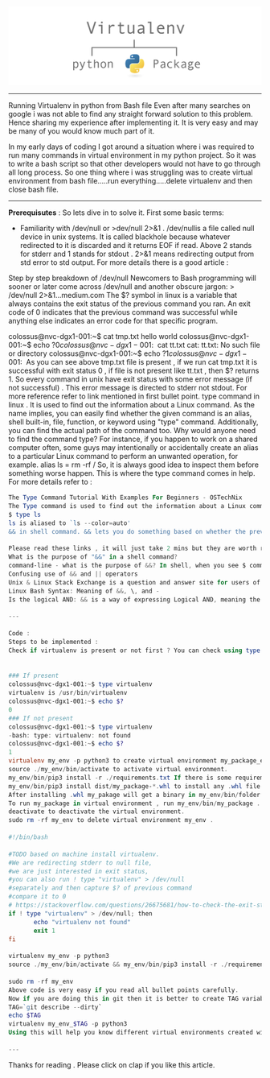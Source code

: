 ![alt text](/docs/assets/0_IGLjFlKFg4Eozmw8.png)

---

Running Virtualenv in python from Bash file
Even after many searches on google i was not able to find any straight forward solution to this problem. Hence sharing my experience after implementing it. It is very easy and may be many of you would know much part of it.

In my early days of coding I got around a situation where i was required to run many commands in virtual environment in my python project. So it was to write a bash script so that other developers would not have to go through all long process. So one thing where i was struggling was to create virtual environment from bash file…..run everything…..delete virtualenv and then close bash file.

---

**Prerequisutes** :
So lets dive in to solve it. First some basic terms:
- Familiarity with /dev/null or >dev/null 2>&1 . /dev/nullis a file called null device in unix systems. It is called blackhole because whatever redirected to it is discarded and it returns EOF if read. Above 2 stands for stderr and 1 stands for stdout . 2>&1 means redirecting output from std error to std output. For more details there is a good article :

Step by step breakdown of /dev/null
Newcomers to Bash programming will sooner or later come across /dev/null and another obscure jargon: > /dev/null 2>&1…medium.com
The $? symbol in linux is a variable that always contains the exit status of the previous command you ran. An exit code of 0 indicates that the previous command was successful while anything else indicates an error code for that specific program.

colossus@nvc-dgx1-001:~$ cat tmp.txt
hello world
colossus@nvc-dgx1-001:~$ echo $?
0
colossus@nvc-dgx1-001:~$ cat tt.txt
cat: tt.txt: No such file or directory
colossus@nvc-dgx1-001:~$ echo $?
1
colossus@nvc-dgx1-001:~$
As you can see above tmp.txt file is present , if we run cat tmp.txt it is successful with exit status 0 , if file is not present like tt.txt , then $? returns 1. So every command in unix have exit status with some error message (if not successful) . This error message is directed to stderr not stdout. For more reference refer to link mentioned in first bullet point.
type command in linux . It is used to find out the information about a Linux command. As the name implies, you can easily find whether the given command is an alias, shell built-in, file, function, or keyword using "type" command. Additionally, you can find the actual path of the command too. Why would anyone need to find the command type? For instance, if you happen to work on a shared computer often, some guys may intentionally or accidentally create an alias to a particular Linux command to perform an unwanted operation, for example. alias ls = rm -rf / So, it is always good idea to inspect them before something worse happen. This is where the type command comes in help. For more details refer to :

```powershell
The Type Command Tutorial With Examples For Beginners - OSTechNix
The Type command is used to find out the information about a Linux command. As the name implies, you can easily find…www.ostechnix.com
$ type ls
ls is aliased to `ls --color=auto'
&& in shell command. && lets you do something based on whether the previous command completed successfully - that's why you tend to see it chained as do_something && do_something_else_that_depended_on_something.

Please read these links , it will just take 2 mins but they are worth reading.
What is the purpose of "&&" in a shell command?
command-line - what is the purpose of &&? In shell, when you see $ command one && command two the intent is to execute…stackoverflow.com
Confusing use of && and || operators
Unix & Linux Stack Exchange is a question and answer site for users of Linux, FreeBSD and other Un*x-like operating…unix.stackexchange.com
Linux Bash Syntax: Meaning of &&, \, and -
Is the logical AND: && is a way of expressing Logical AND, meaning the entire expression is True only if both sides of…serverfault.com

---

Code :
Steps to be implemented :
Check if virtualenv is present or not first ? You can check using type command in unix.


### If present
colossus@nvc-dgx1-001:~$ type virtualenv
virtualenv is /usr/bin/virtualenv
colossus@nvc-dgx1-001:~$ echo $?
0
### If not present
colossus@nvc-dgx1-001:~$ type virtualenv
-bash: type: virtualenv: not found
colossus@nvc-dgx1-001:~$ echo $?
1
virtualenv my_env -p python3 to create virtual environment my_package_env with python3.
source ./my_env/bin/activate to activate virtual environment.
my_env/bin/pip3 install -r ./requirements.txt If there is some requirements (like allure,pytest,json etc) to be installed present in requirements.txt.
my_env/bin/pip3 install dist/my_package-*.whl to install any .whl file of project my_package .
After installing .whl my_pakage will get a binary in my_env/bin/folder.
To run my_package in virtual environment , run my_env/bin/my_package .
deactivate to deactivate the virtual environment.
sudo rm -rf my_env to delete virtual environment my_env .

#!/bin/bash

#TODO based on machine install virtualenv.
#We are redirecting stderr to null file,
#we are just interested in exit status,
#you can also run ! type "virtualenv" > /dev/null
#separately and then capture $? of previous command 
#compare it to 0
# https://stackoverflow.com/questions/26675681/how-to-check-the-exit-status-using-an-if-statement
if ! type "virtualenv" > /dev/null; then
       echo "virtualenv not found"
       exit 1
fi

virtualenv my_env -p python3
source ./my_env/bin/activate && my_env/bin/pip3 install -r ./requirements.txt && my_env/bin/pip3 install dist/my_package-*.whl && my_env/bin/my_package && deactivate

sudo rm -rf my_env
Above code is very easy if you read all bullet points carefully.
Now if you are doing this in git then it is better to create TAG variable with command
TAG=`git describe --dirty`
echo $TAG
virtualenv my_env_$TAG -p python3 
Using this will help you know different virtual environments created with different tags in git of your development branch.

---
```

Thanks for reading . Please click on clap if you like this article.
